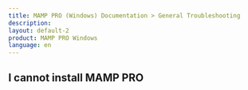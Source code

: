 ```yaml
---
title: MAMP PRO (Windows) Documentation > General Troubleshooting
description: 
layout: default-2
product: MAMP PRO Windows
language: en
---
```


## I cannot install MAMP PRO

